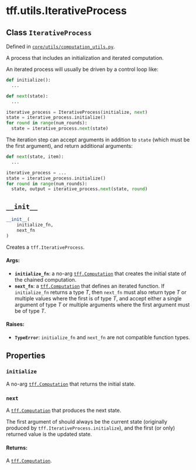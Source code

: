 <div itemscope itemtype="http://developers.google.com/ReferenceObject">
<meta itemprop="name" content="tff.utils.IterativeProcess" />
<meta itemprop="path" content="Stable" />
<meta itemprop="property" content="initialize"/>
<meta itemprop="property" content="next"/>
<meta itemprop="property" content="__init__"/>
</div>

# tff.utils.IterativeProcess

## Class `IterativeProcess`





Defined in [`core/utils/computation_utils.py`](http://github.com/tensorflow/federated/tree/master/tensorflow_federated/python/core/utils/computation_utils.py).

<!-- Placeholder for "Used in" -->

A process that includes an initialization and iterated computation.

An iterated process will usually be driven by a control loop like:

```python
def initialize():
  ...

def next(state):
  ...

iterative_process = IterativeProcess(initialize, next)
state = iterative_process.initialize()
for round in range(num_rounds):
  state = iterative_process.next(state)
```

The iteration step can accept arguments in addition to `state` (which must be
the first argument), and return additional arguments:

```python
def next(state, item):
  ...

iterative_process = ...
state = iterative_process.initialize()
for round in range(num_rounds):
  state, output = iterative_process.next(state, round)
```

<h2 id="__init__"><code>__init__</code></h2>

``` python
__init__(
    initialize_fn,
    next_fn
)
```

Creates a `tff.IterativeProcess`.

#### Args:

* <b>`initialize_fn`</b>: a no-arg <a href="../../tff/Computation.md"><code>tff.Computation</code></a> that creates the initial state
    of the chained computation.
* <b>`next_fn`</b>: a <a href="../../tff/Computation.md"><code>tff.Computation</code></a> that defines an iterated function. If
    `initialize_fn` returns a type _T_, then `next_fn` must also return type
    _T_  or multiple values where the first is of type _T_, and accept
    either a single argument of type _T_ or multiple arguments where the
    first argument must be of type _T_.


#### Raises:

* <b>`TypeError`</b>: `initialize_fn` and `next_fn` are not compatible function
    types.



## Properties

<h3 id="initialize"><code>initialize</code></h3>

A no-arg <a href="../../tff/Computation.md"><code>tff.Computation</code></a> that returns the initial state.

<h3 id="next"><code>next</code></h3>

A <a href="../../tff/Computation.md"><code>tff.Computation</code></a> that produces the next state.

The first argument of should always be the current state (originally
produced by `tff.IterativeProcess.initialize`), and the first (or only)
returned value is the updated state.

#### Returns:

A <a href="../../tff/Computation.md"><code>tff.Computation</code></a>.



